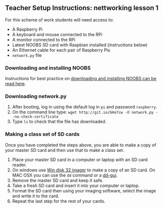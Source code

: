 ## Teacher Setup Instructions: nettworking lesson 1

For this scheme of work students will need access to:

- A Raspberry Pi
- A keyboard and mouse connected to the RPi
- A monitor connected to the RPi
- Latest NOOBS SD card with Raspbian installed (instructions below)
- An Ethernet cable for each pair of Raspberry Pis
- `network.py` file

### Downloading and installing NOOBS

Instructions for best practice on [downloading and installing NOOBS can be read here](https://github.com/raspberrypi/documentation/blob/master/installation/noobs.md).


### Downloading network.py

1. After booting, log in using the default log in `pi` and password `raspberry`.
2. On the command line type: `wget http://git.io/GHo7cw -O network.py --no-check-certificate`
3. Type `ls` to check that the file has downloaded.

	
### Making a class set of SD cards

Once you have completed the steps above, you are able to make a copy of your master SD card and then use that to make a class set.

1. Place your master SD card in a computer or laptop with an SD card reader. 
2. On windows use [Win disk 32 imager](http://sourceforge.net/projects/win32diskimager/) to make a copy of an SD card. On MAC OSX you can use the `dd` command or a [dd-gui](http://www.gingerbeardman.com/dd-gui/).
3. Remove the master SD card and keep it safe.
4. Take a fresh SD card and insert it into your computer or laptop. 
5. Format the SD card then using your imaging software, select the image and write it to the card.
6. Repeat the last step for the rest of your cards. 
